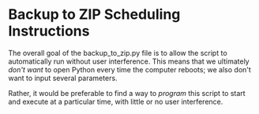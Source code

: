 # Backup to ZIP Scheduling Instructions
The overall goal of the backup_to_zip.py file is to allow the script to automatically run without user interference. This means that we ultimately *don't want* to open Python every time the computer reboots; we also don't want to input several parameters.

Rather, it would be preferable to find a way to *program* this script to start and execute at a particular time, with little or no user interference.
